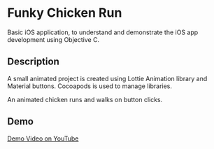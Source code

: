 # Funky Chicken Run

Basic iOS application, to understand and demonstrate the iOS app development using Objective C.

## Description

A small animated project is created using Lottie Animation library and Material buttons. Cocoapods is used to manage libraries.

An animated chicken runs and walks on button clicks.

## Demo
[Demo Video on YouTube](https://www.youtube.com/watch?v=1bVSg8N91LQ&feature=youtu.be)
